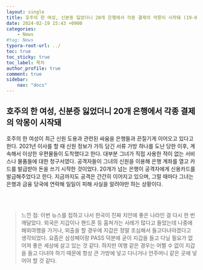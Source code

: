```yaml
---
layout: single
title: 호주의 한 여성, 신분증 잃었더니 20개 은행에서 각종 결제의 악몽이 시작돼 (19-02 36주차)
date: 2024-02-19 15:43 +0900
categories: 
    - News
#tag: News
typora-root-url: ../
toc: true
toc_sticky: true
toc_label: 목차
author_profile: true
comment: true
sidebar:
    nav: "docs"
---
```


## **호주의 한 여성, 신분증 잃었더니 20개 은행에서 각종 결제의 악몽이 시작돼**

호주의 한 여성이 최근 신원 도용과 관련된 싸움을 은행들과 끈질기게 이어오고 있다고 한다. 2021년 이사를 할 때 신원 정보가 가득 담긴 서류 가방 하나를 도난 당한 이후, 계속해서 이상한 우편물들이 도착했다고 한다. 대부분 그녀가 직접 사용한 적이 없는 서비스나 물품들에 대한 청구서였다. 공격자들이 그녀의 신원을 이용해 은행 계좌를 열고 카드를 발급받아 돈을 쓰기 시작한 것이었다. 20개가 넘는 은행이 공격자에게 신용카드를 발급해주었다고 한다. 지금까지도 공격은 간간히 이어지고 있으며, 그럴 때마다 그녀는 은행과 금융 당국에 연락해 일일이 피해 사실을 알려야만 하는 상황이다.  

<br>

[출처]: https://m.boannews.com/html/detail.html?mtype=6&tab_type=1&idx=126794	"보안뉴스"

<br>

> 느낀 점: 이번 뉴스를 접하고 나서 한국이 진짜 치안에 좋은 나라인 걸 다시 한 번 깨달았다. 외국은 지갑이나 핸드폰 등 훔쳐가는 사례가 많다고 들었는데 나중에 해외여행을 가거나, 외출을 할 경우에 지갑은 정말 조심해서 들고다녀야겠다고 생각되었다. 요즘은 삼성페이랑 PASS 덕분에 굳이 지갑을 들고 다닐 필요가 없어져 좋은 세상에 살고 있는 것 같다. 하지만 여행 같은 경우는 어쩔 수 없이 지갑을 들고 다녀야 하기 때문에 항상 큰 가방에 넣고 다니거나 안주머니 같은 곳에 넣어야 할 것 같다.
